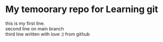 # My temoorary repo for Learning git
this is my first line.<br>
second line on main branch<br>
third line written with love :) from github
